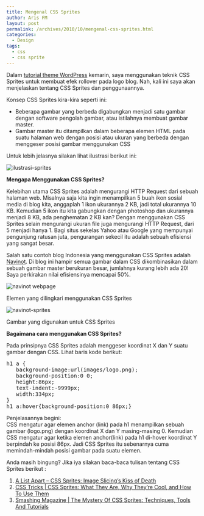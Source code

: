 ```yaml
---
title: Mengenal CSS Sprites
author: Aris FM
layout: post
permalink: /archives/2010/10/mengenal-css-sprites.html
categories:
  - Design
tags:
  - css
  - css sprite
---
```

Dalam [tutorial theme WordPress][1] kemarin, saya menggunakan teknik CSS Sprites untuk membuat efek rollover pada logo blog. Nah, kali ini saya akan menjelaskan tentang CSS Sprites dan penggunaannya.

Konsep CSS Sprites kira-kira seperti ini: 

*   Beberapa gambar yang berbeda digabungkan menjadi satu gambar dengan software pengolah gambar, atau istilahnya membuat gambar master.
*   Gambar master itu ditampilkan dalam beberapa elemen HTML pada suatu halaman web dengan posisi atau ukuran yang berbeda dengan menggeser posisi gambar menggunakan CSS

Untuk lebih jelasnya silakan lihat ilustrasi berikut ini:

<img src="http://i2.wp.com/cekerholic.com/wp-content/uploads/2010/10/ilustrasi-sprite.jpg?fit=500%2C661" alt="ilustrasi-sprites" class="aligncenter size-full wp-image-485" data-recalc-dims="1" />

**Mengapa Menggunakan CSS Sprites?**

Kelebihan utama CSS Sprites adalah mengurangi HTTP Request dari sebuah halaman web. Misalnya saja kita ingin menampilkan 5 buah ikon sosial media di blog kita, anggaplah 1 ikon ukurannya 2 KB, jadi total ukurannya 10 KB. Kemudian 5 ikon itu kita gabungkan dengan photoshop dan ukurannya menjadi 8 KB, ada penghematan 2 KB kan? Dengan menggunakan CSS Sprites selain mengurangi ukuran file juga mengurangi HTTP Request, dari 5 menjadi hanya 1. Bagi situs sekelas Yahoo atau Google yang mempunyai pengunjung ratusan juta, pengurangan sekecil itu adalah sebuah efisiensi yang sangat besar.

Salah satu contoh blog Indonesia yang menggunakan CSS Sprites adalah [Navinot][2]. Di blog ini hampir semua gambar dalam CSS dikombinasikan dalam sebuah gambar master berukuran besar, jumlahnya kurang lebih ada 20! Saya perkirakan nilai efisiensinya mencapai 50%.

<div id="attachment_495" class="wp-caption aligncenter" style="width: 510px">
  <img src="http://i1.wp.com/cekerholic.com/wp-content/uploads/2010/10/navinot-sample.jpg?fit=500%2C354" alt="navinot webpage" class="size-full wp-image-495" data-recalc-dims="1" /><p class="wp-caption-text">
    Elemen yang dilingkari menggunakan CSS Sprites
  </p>
</div>

<div id="attachment_496" class="wp-caption aligncenter" style="width: 510px">
  <img src="http://i0.wp.com/cekerholic.com/wp-content/uploads/2010/10/navinot-sprites.jpg?fit=500%2C268" alt="navinot-sprites" class="size-full wp-image-496" data-recalc-dims="1" /><p class="wp-caption-text">
    Gambar yang digunakan untuk CSS Sprites
  </p>
</div>

**Bagaimana cara menggunakan CSS Sprites?**

Pada prinsipnya CSS Sprites adalah menggeser koordinat X dan Y suatu gambar dengan CSS. Lihat baris kode berikut:

<pre>h1 a {
   background-image:url(images/logo.png);
   background-position:0 0;
   height:86px;
   text-indent:-9999px;
   width:334px;
}
h1 a:hover{background-position:0 86px;}
</pre>

Penjelasannya begini:  
CSS mengatur agar elemen anchor (link) pada h1 menampilkan sebuah gambar (logo.png) dengan koordinat X dan Y masing-masing 0. Kemudian CSS mengatur agar ketika elemen anchor(link) pada h1 di-hover koordinat Y berpindah ke posisi 86px. Jadi CSS Sprites itu sebenarnya cuma memindah-mindah posisi gambar pada suatu elemen.

Anda masih bingung? Jika iya silakan baca-baca tulisan tentang CSS Sprites berikut :

1.  [A List Apart &#8211; CSS Sprites: Image Slicing’s Kiss of Death][3]
2.  [CSS Tricks | CSS Sprites: What They Are, Why They’re Cool, and How To Use Them][4]
3.  [Smashing Magazine | The Mystery Of CSS Sprites: Techniques, Tools And Tutorials][5]

 [1]: http://cekerholic.com/archives/2010/10/konversi-desain-dari-photoshop-ke-theme-wordpress.html
 [2]: http://www.navinot.com/
 [3]: http://www.alistapart.com/articles/sprites
 [4]: http://css-tricks.com/css-sprites/
 [5]: http://www.smashingmagazine.com/2009/04/27/the-mystery-of-css-sprites-techniques-tools-and-tutorials/